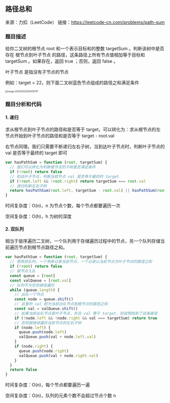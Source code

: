 ## 路径总和

来源：力扣（LeetCode）
链接：https://leetcode-cn.com/problems/path-sum

### 题目描述

给你二叉树的根节点 root 和一个表示目标和的整数 targetSum 。判断该树中是否存在 根节点到叶子节点 的路径，这条路径上所有节点值相加等于目标和 targetSum 。如果存在，返回 true ；否则，返回 false 。

叶子节点 是指没有子节点的节点

例如：target = 22，则下面二叉树蓝色节点组成的路径之和满足条件

<img src="/Users/rongjunming/Documents/00-demo/github/review/2022-03-13-Algorithm/LeetCode/06-路径总和/readme.assets/image-20220322205433747.png" alt="image-20220322205433747" style="zoom:50%;" />

### 题目分析和代码

#### 1. 递归

求从根节点到叶子节点的路径和是否等于 target，可以转化为：求从根节点的左节点开始到叶子节点的路径和是否等于 target - root.val

右节点同理。我们只需要不断递归左右子树，当到达叶子节点时，判断叶子节点的 val 是否等于最终的 target 即可

```js
var hasPathSum = function (root, targetSum) {
  // 我们可以转化为判断根节点的子树是否满足条件
  if (!root) return false
  // 到达叶子节点，判断当前节点 val 是否等于最终的 target
  if (!root.left && !root.right) return targetSum === root.val
  // 递归判断左右子树
  return hasPathSum(root.left, targetSum - root.val) || hasPathSum(root.right, targetSum - root.val)
}
```

时间复杂度：O(n)，n 为节点个数，每个节点都要遍历一次

空间复杂度：O(h)，h 为树的深度

#### 2. 双队列

相当于层序遍历二叉树，一个队列用于存储遍历过程中的节点，另一个队列存储当前遍历节点到根节点路径之和。

```js
var hasPathSum = function (root, targetSum) {
  // 使用双队列，一个用来记录当前节点，一个记录以当前节点为叶子节点的路径之和
  if (!root) return false
  // 根节点入队
  const queue = [root]
  const valQueue = [root.val]
  // 队列不为空则继续遍历
  while (queue.length) {
    // 出队一个节点
    const node = queue.shift()
    // 这里的 val 即为当前出队节点到根节点的路径之和
    const val = valQueue.shift()
    // 如果当前出队节点是叶子节点，并且 val 等于 target，则说明找到了这条路径
    if (!node.left && !node.right && val === targetSum) return true
    // 否则就继续遍历当前节点的左右子树
    if (node.left) {
      queue.push(node.left)
      valQueue.push(val + node.left.val)
    }
    if (node.right) {
      queue.push(node.right)
      valQueue.push(val + node.right.val)
    }
  }
  return false
}
```

时间复杂度：O(n)，每个节点都要遍历一遍

空间复杂度：O(n)，队列的元素个数不会超过节点个数 n

